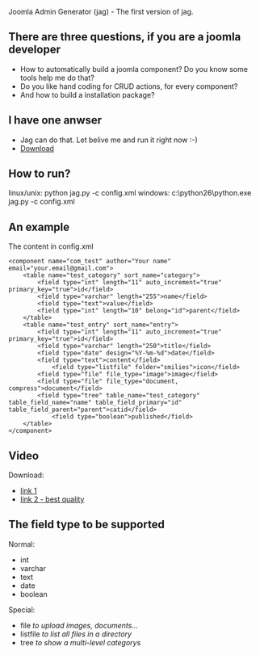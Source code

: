 Joomla Admin Generator (jag) - The first version of jag.

There are three questions, if you are a joomla developer
--------------------------------------------------------
- How to automatically build a joomla component? Do you know some tools help me do that?
- Do you like hand coding for CRUD actions, for every component?
- And how to build a installation package?


I have one anwser
-----------------
- Jag can do that. Let belive me and run it right now :-) 
- [Download](http://github.com/navaroiss/Joomla-Admin-Generator/archives/master)

How to run?
-----------
linux/unix:
	python jag.py -c config.xml
windows:
	c:\\python26\python.exe jag.py -c config.xml

An example
-----------
The content in config.xml

	<component name="com_test" author="Your name" email="your.email@gmail.com">
		<table name="test_category" sort_name="category">
			<field type="int" length="11" auto_increment="true" primary_key="true">id</field>
			<field type="varchar" length="255">name</field>
			<field type="text">value</field>
			<field type="int" length="10" belong="id">parent</field>
		</table>
		<table name="test_entry" sort_name="entry">
			<field type="int" length="11" auto_increment="true" primary_key="true">id</field>
			<field type="varchar" length="250">title</field>
			<field type="date" design="%Y-%m-%d">date</field>
			<field type="text">content</field>
		        <field type="listfile" folder="smilies">icon</field>
			<field type="file" file_type="image">image</field>
			<field type="file" file_type="document, compress">document</field>
			<field type="tree" table_name="test_category" table_field_name="name" table_field_primary="id" table_field_parent="parent">catid</field>
		        <field type="boolean">published</field>
		</table>
	</component>

Video
------
Download:

- [link 1](http://github.com/navaroiss/Joomla-Admin-Generator/downloads)
- [link 2 - best quality](http://joomla-admin-generator.googlecode.com/files/how-it-work.ogv)

The field type to be supported
-------------------------------

Normal:

- int
- varchar
- text
- date
- boolean


Special:

- file *to upload images, documents...*
- listfile *to list all files in a directory*
- tree *to show a multi-level categorys*
